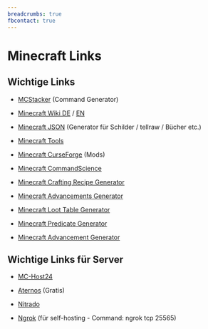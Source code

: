 ```yaml
---
breadcrumbs: true
fbcontact: true
---
```


# Minecraft Links

## Wichtige Links

-   [MCStacker](https://mcstacker.net/) (Command Generator)
-   [Minecraft Wiki DE](http://minecraft-de.gamepedia.com/Minecraft_Wiki) / [EN](http://minecraft.gamepedia.com/Minecraft_Wiki)
-   [Minecraft JSON](https://minecraftjson.com/) (Generator für Schilder / tellraw / Bücher etc.)
-   [Minecraft Tools](http://minecraft.tools/)
-   [Minecraft CurseForge](https://minecraft.curseforge.com/) (Mods)
-   [Minecraft CommandScience](https://minecraftcommand.science/de/prefilled-chest-generator)

-   [Minecraft Crafting Recipe Generator](https://crafting.thedestruc7i0n.ca/)
-   [Minecraft Advancements Generator](https://advancements.thedestruc7i0n.ca/)

-   [Minecraft Loot Table Generator](https://misode.github.io/loot-table)
-   [Minecraft Predicate Generator](https://misode.github.io/predicate)
-   [Minecraft Advancement Generator](https://misode.github.io/advancement)

## Wichtige Links für Server

-   [MC-Host24](https://mc-host24.de/)
-   [Aternos](https://aternos.org/server/) (Gratis)
-   [Nitrado](https://server.nitrado.net/deu/gameserver-mieten)

-   [Ngrok](https://ngrok.com/) (für self-hosting - Command: ngrok tcp 25565)
